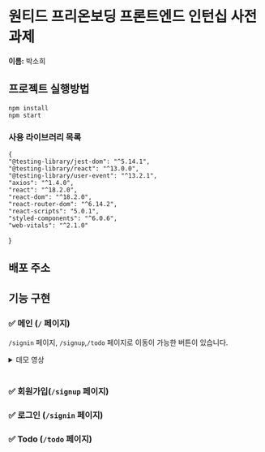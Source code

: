 # 원티드 프리온보딩 프론트엔드 인턴십 사전 과제

**이름:** 박소희

## 프로젝트 실행방법
    npm install
    npm start

### 사용 라이브러리 목록
    {
    "@testing-library/jest-dom": "^5.14.1",
    "@testing-library/react": "^13.0.0",
    "@testing-library/user-event": "^13.2.1",
    "axios": "^1.4.0",
    "react": "^18.2.0",
    "react-dom": "^18.2.0",
    "react-router-dom": "^6.14.2",
    "react-scripts": "5.0.1",
    "styled-components": "^6.0.6",
    "web-vitals": "^2.1.0"
  }

## 배포 주소


## 기능 구현

### ✅ 메인 (`/` 페이지)</br>

`/signin` 페이지, `/signup`,`/todo` 페이지로 이동이 가능한 버튼이 있습니다.

   <details>
    <summary>데모 영상</summary>
    <div>
     <img src="" width="50%">
    </div>
   </details> 
   </br>
   
 ### ✅ 회원가입(`/signup` 페이지)</br>
  


### ✅ 로그인 (`/signin` 페이지)</br>





### ✅ Todo (`/todo` 페이지) </br>



    
